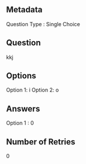 ## Metadata
Question Type : Single Choice

## Question
kkj

## Options
Option 1: i
Option 2: o

## Answers
Option 1 : 0

## Number of Retries
0


